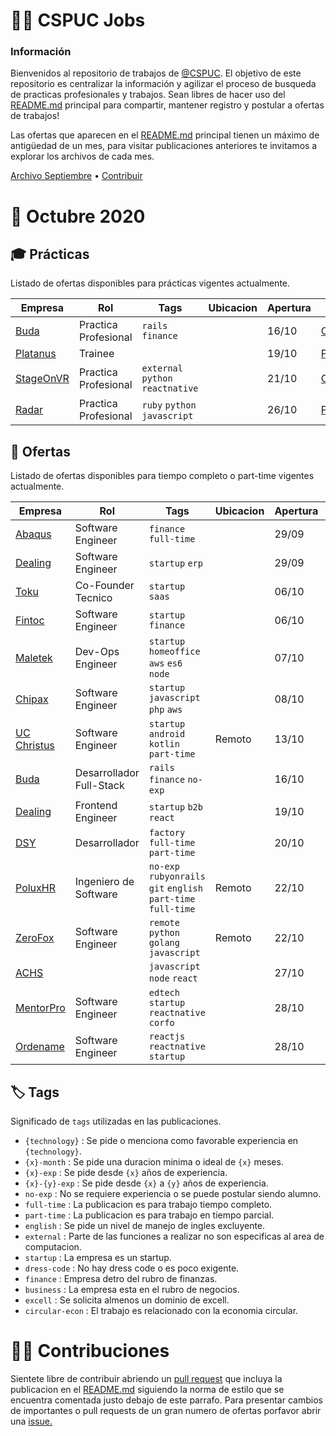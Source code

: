 # 👨‍🔧️ CSPUC Jobs

### Información

Bienvenidos al repositorio de trabajos de [@CSPUC](https://github.com/cspuc). El objetivo de este repositorio es centralizar la información y agilizar el proceso de busqueda de practicas profesionales y trabajos. Sean libres de hacer uso del [README.md](README.md) principal para compartir, mantener registro y postular a ofertas de trabajos! 

Las ofertas que aparecen en el [README.md](README.md) principal tienen un máximo de antigüedad de un mes, para visitar publicaciones anteriores te invitamos a explorar los archivos de cada mes. 

[Archivo Septiembre](septiembre20) • [Contribuir](https://github.com/cspuc/jobs#contribuciones)


# 🌺 Octubre 2020 

## 🎓 Prácticas

Listado de ofertas disponibles para prácticas vigentes actualmente.

| Empresa  |  Rol |  Tags | Ubicacion | Apertura | Link |
|-|-|-|-|-|-|
|[Buda](https://www.buda.com/chile)| Practica Profesional | `rails` `finance` | | 16/10 |[Contactar](mailto:a@buda.com) |
|[Platanus](https://platan.us/)| Trainee |  | | 19/10 |[Postular](https://platan.us/jobs) |
|[StageOnVR](https://stageonvr.cl/)| Practica Profesional | `external` `python` `reactnative`  |   | 21/10 | [Contactar](mailto:nrburgos@stageonvr.cl) |
|[Radar](https://radarescolar.cl/)| Practica Profesional | `ruby` `python` `javascript`  |   | 26/10 | [Postular](https://www.getonbrd.com/empleos/programacion/full-stack-developer-radar-escolar-santiago) |



## 💼 Ofertas

Listado de ofertas disponibles para tiempo completo o part-time vigentes actualmente.

| Empresa  |  Rol |  Tags | Ubicacion | Apertura | Link |
|-|-|-|-|-|-|
|[Abaqus](https://abaqus.cl/)| Software Engineer | `finance` `full-time` |   | 29/09 | [Contactar](mailto:cristobal@abaqus.com) |
|[Dealing](https://dealingapp.com/)| Software Engineer | `startup` `erp` |   | 29/09 | [Contactar](mailto:coco@dealingapp.com) |
|[Toku](https://toku.cl/)| Co-Founder Tecnico | `startup` `saas` |   | 06/10 | [Contactar](mailto:francisca@toku.cl) |
|[Fintoc](https://fintoc.com/)| Software Engineer | `startup` `finance` |   | 06/10 | [Postular](https://blog.fintoc.com/la-oportunidad/) |
|[Maletek](https://maletek.cl/)| Dev-Ops Engineer | `startup` `homeoffice` `aws` `es6` `node` |   | 07/10 | [Postular](https://linkedin.com/company/maletek) |
|[Chipax](https://chipax.com/)| Software Engineer | `startup` `javascript` `php` `aws` |   | 08/10 | [Contactar](mailto:francois@chipax.com) |
|[UC Christus](https://www.ucchristus.cl/)| Software Engineer | `startup` `android` `kotlin` `part-time` |  Remoto | 13/10 | [Contactar](mailto:mbergoei@ucchristus.cl) |
|[Buda](https://www.buda.com/chile)| Desarrollador Full-Stack | `rails` `finance` `no-exp` |  | 16/10 | [Postular](https://www.buda.com/trabaja-en-buda/desarrollador-full-stack/) |
|[Dealing](https://dealingapp.com/)| Frontend Engineer | `startup` `b2b` `react`  |   | 19/10 | [Contactar](mailto:coco@dealingapp.com) |
|[DSY](https://dsy.cl/)| Desarrollador | `factory` `full-time` `part-time`  |   | 20/10 | [Contactar](mailto:matias.castro+postulacion@dsy.cl) |
|[PoluxHR](poluxhr.com)| Ingeniero de Software | `no-exp` `rubyonrails` `git` `english` `part-time` `full-time` | Remoto | 22/10 | [Contactar](mailto:martin.acuna@poluxhr.com) |
|[ZeroFox](https://zerofox.com/)|  Software Engineer | `remote` `python` `golang` `javascript` | Remoto | 22/10 | [Contactar](mailto:federicovidela@protonmail.com) |
|[ACHS](https://achs.cl/)|  | `javascript` `node` `react`  |   | 27/10 | [Contactar](mailto:tawulflm@achs.cl) |
|[MentorPro](https://mentorpro.cl/)| Software Engineer | `edtech` `startup` `reactnative` `corfo`  |   | 28/10 | [Contactar](mailto:cecilia@mentorpro.cl) |
|[Ordename](https://ordename.cl/)| Software Engineer | `reactjs` `reactnative` `startup`  |   | 28/10 | [Contactar](mailto:bceppi@ordename.cl) |



## 🏷️ Tags

Significado de `tags` utilizadas en las publicaciones.

- `{technology}` : Se pide o menciona como favorable experiencia en `{technology}`.
- `{x}-month` : Se pide una duracion minima o ideal de `{x}` meses.
- `{x}-exp` : Se pide desde `{x}` años de experiencia.
- `{x}-{y}-exp` : Se pide desde `{x}` a `{y}` años de experiencia.
- `no-exp` : No se requiere experiencia o se puede postular siendo alumno.
- `full-time` : La publicacion es para trabajo tiempo completo.
- `part-time` : La publicacion es para trabajo en tiempo parcial.
- `english` : Se pide un nivel de manejo de ingles excluyente.
- `external` : Parte de las funciones a realizar no son especificas al area de computacion.
- `startup` : La empresa es un startup.
- `dress-code` : No hay dress code o es poco exigente.
- `finance` : Empresa detro del rubro de finanzas.
- `business` : La empresa esta en el rubro de negocios.
- `excell` : Se solicita almenos un dominio de excell.
- `circular-econ` : El trabajo es relacionado con la economia circular.

# 👨‍🔧️ Contribuciones

Sientete libre de contribuir abriendo un [pull request](https://github.com/cspuc/jobs/pulls) que incluya la publicacion en el [README.md](README.md) siguiendo la norma de estilo que se encuentra comentada justo debajo de este parrafo. Para presentar cambios de importantes o pull requests de un gran numero de ofertas porfavor abrir una [issue.](issues)

<!-- Begin Template  -->
<!-- |[Nombre](link)| rol | `tags`  | Ubicacion | dia/mes | [Postular](link) | -->
<!-- End Template  -->
